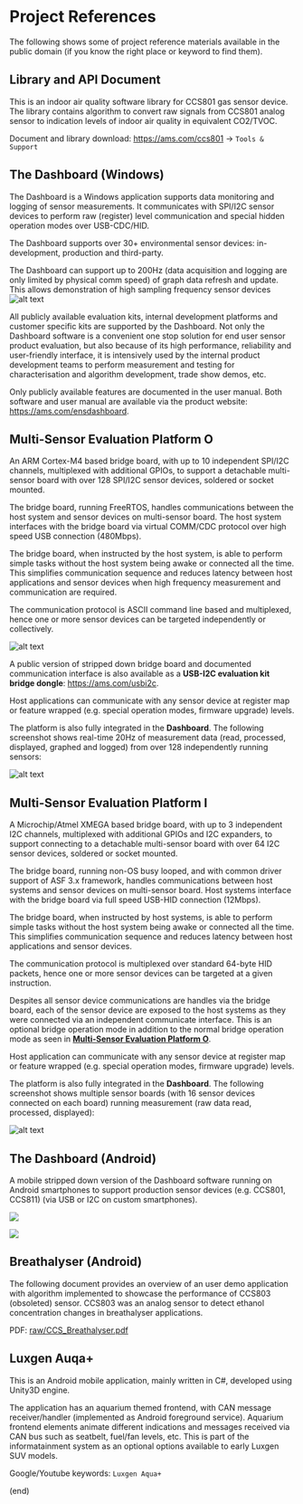 # Project References
The following shows some of project reference materials available in the public domain (if you know the right place or keyword to find them).

## Library and API Document

This is an indoor air quality software library for CCS801 gas sensor device. The library contains algorithm to convert raw signals from CCS801 analog sensor to indication levels of indoor air quality in equivalent CO2/TVOC. 

Document and library download: <https://ams.com/ccs801> -> `Tools & Support`

## The Dashboard (Windows)

The Dashboard is a Windows application supports data monitoring and logging of sensor measurements. It communicates with SPI/I2C sensor devices to perform raw (register) level communication and special hidden operation modes over USB-CDC/HID.

The Dashboard supports over 30+ environmental sensor devices: in-development, production and third-party.

The Dashboard can support up to 200Hz (data acquisition and logging are only limited by physical comm speed) of graph data refresh and update. This allows demonstration of high sampling frequency sensor devices
![alt text](raw/device-2017-08-30-16.07.53.png "Dashboard - Sensor Array")

All publicly available evaluation kits, internal development platforms and customer specific kits are supported by the Dashboard. Not only the Dashboard software is a convenient one stop solution for end user sensor product evaluation, but also because of its high performance, reliability and user-friendly interface, it is intensively used by the internal product development teams to perform measurement and testing for characterisation and algorithm development, trade show demos, etc.

Only publicly available features are documented in the user manual. Both software and user manual are available via the product website: <https://ams.com/ensdashboard>.

## Multi-Sensor Evaluation Platform O

An ARM Cortex-M4 based bridge board, with up to 10 independent SPI/I2C channels, multiplexed with additional GPIOs, to support a detachable multi-sensor board with over 128 SPI/I2C sensor devices, soldered or socket mounted.

The bridge board, running FreeRTOS, handles communications between the host system and sensor devices on multi-sensor board. The host system interfaces with the bridge board via virtual COMM/CDC protocol over high speed USB connection (480Mbps).

The bridge board, when instructed by the host system, is able to perform simple tasks without the host system being awake or connected all the time. This simplifies communication sequence and reduces latency between host applications and sensor devices when high frequency measurement and communication are required.

The communication protocol is ASCII command line based and multiplexed, hence one or more sensor devices can be targeted independently or collectively.

![alt text](raw/device-2017-08-07-19.03.36.png "Dashboard - Sensor Array")

A public version of stripped down bridge board and documented communication interface is also available as a **USB-I2C evaluation kit bridge dongle**: <https://ams.com/usbi2c>.

Host applications can communicate with any sensor device at register map or feature wrapped (e.g. special operation modes, firmware upgrade) levels.

The platform is also fully integrated in the **Dashboard**. The following screenshot shows real-time 20Hz of measurement data (read, processed, displayed, graphed and logged) from over 128 independently running sensors:  

![alt text](raw/device-2017-10-29-16.40.30.png "Dashboard - Sensor Array")

## Multi-Sensor Evaluation Platform I

A Microchip/Atmel XMEGA based bridge board, with up to 3 independent I2C channels, multiplexed with additional GPIOs and I2C expanders, to support connecting to a detachable multi-sensor board with over 64 I2C sensor devices, soldered or socket mounted.

The bridge board, running non-OS busy looped, and with common driver support of ASF 3.x framework, handles communications between host systems and sensor devices on multi-sensor board. Host systems interface with the bridge board via full speed USB-HID connection (12Mbps).

The bridge board, when instructed by host systems, is able to perform simple tasks without the host system being awake or connected all the time. This simplifies communication sequence and reduces latency between host applications and sensor devices.

The communication protocol is multiplexed over standard 64-byte HID packets, hence one or more sensor devices can be targeted at a given instruction.

Despites all sensor device communications are handles via the bridge board, each of the sensor device are exposed to the host systems as they were connected via an independent communicate interface. This is an optional bridge operation mode in addition to the normal bridge operation mode as seen in [**Multi-Sensor Evaluation Platform O**](#multi-sensor-evaluation-platform-o).

Host application can communicate with any sensor device at register map or feature wrapped (e.g. special operation modes, firmware upgrade) levels.

The platform is also fully integrated in the **Dashboard**. The following screenshot shows multiple sensor boards (with 16 sensor devices connected on each board) running measurement (raw data read, processed, displayed):

![alt text](raw/device-2017-12-08-14.26.54.png "Dashboard - Multi-Sensor Boards")

## The Dashboard (Android)

A mobile stripped down version of the Dashboard software running on Android smartphones to support production sensor devices (e.g. CCS801, CCS811) (via USB or I2C on custom smartphones).

![](raw/device-2016-02-08-170555.png)

![](raw/device-2016-02-08-171640.png)

## Breathalyser (Android)

The following document provides an overview of an user demo application with algorithm implemented to showcase the performance of CCS803 (obsoleted) sensor. CCS803 was an analog sensor to detect ethanol concentration changes in breathalyser applications.

PDF: [raw/CCS_Breathalyser.pdf](raw/CCS_Breathalyser.pdf)


## Luxgen Auqa+

This is an Android mobile application, mainly written in C#, developed using Unity3D engine.

The application has an aquarium themed frontend, with CAN message receiver/handler (implemented as Android foreground service). Aquarium frontend elements animate different indications and messages received via CAN bus such as seatbelt, fuel/fan levels, etc. This is part of the informatainment system as an optional options available to early Luxgen SUV models.

Google/Youtube keywords: `Luxgen Aqua+`

(end)